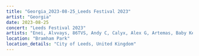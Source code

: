 ```yaml
---
title: "Georgia_2023-08-25_Leeds Festival 2023"
artist: "Georgia"
date: 2023-08-25
concert: "Leeds Festival 2023"
artists: "Enei, Alvvays, 86TVS, Andy C, Calyx, Alex G, Artemas, Baby Keem, Cesco, George Ezra, 30 Seconds to Mars, Amy Gledhill, Akemi Fox, Aby Coulibaly, Alissic, Arlo Parks"
location: "Bramham Park"
location_details: "City of Leeds, United Kingdom"
---
```

